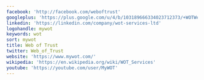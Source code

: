 ```yaml
---
facebook: 'http://facebook.com/weboftrust'
googleplus: 'https://plus.google.com/u/4/b/103189666334023712373/+WOTWebofTrust/about'
linkedin: 'https://linkedin.com/company/wot-services-ltd'
logohandle: mywot
keywords: wot
sort: mywot
title: Web of Trust
twitter: Web_of_Trust
website: 'https://www.mywot.com/'
wikipedia: 'https://en.wikipedia.org/wiki/WOT_Services'
youtube: 'https://youtube.com/user/MyWOT'
---
```

